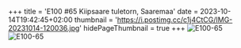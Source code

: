+++
title = 'E100 #65 Kiipsaare tuletorn, Saaremaa'
date = 2023-10-14T19:42:45+02:00
thumbnail = 'https://i.postimg.cc/c1j4CtCG/IMG-20231014-120036.jpg'
hidePageThumbnail = true
+++
![E100-65](https://i.postimg.cc/TYD2D25L/IMG-20231014-115154.jpg)
![E100-65](https://i.postimg.cc/c1j4CtCG/IMG-20231014-120036.jpg)
